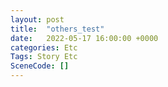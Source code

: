 ```yaml
---
layout: post
title:  "others_test"
date:   2022-05-17 16:00:00 +0000
categories: Etc
Tags: Story Etc
SceneCode: []
---
```

